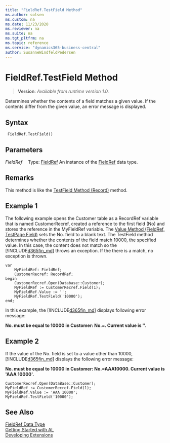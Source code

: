 ```yaml
---
title: "FieldRef.TestField Method"
ms.author: solsen
ms.custom: na
ms.date: 11/23/2020
ms.reviewer: na
ms.suite: na
ms.tgt_pltfrm: na
ms.topic: reference
ms.service: "dynamics365-business-central"
author: SusanneWindfeldPedersen
---
```

[//]: # (START>DO_NOT_EDIT)
[//]: # (IMPORTANT:Do not edit any of the content between here and the END>DO_NOT_EDIT.)
[//]: # (Any modifications should be made in the .xml files in the ModernDev repo.)
# FieldRef.TestField Method
> **Version**: _Available from runtime version 1.0._

Determines whether the contents of a field matches a given value. If the contents differ from the given value, an error message is displayed.


## Syntax
```
 FieldRef.TestField()
```

## Parameters
*FieldRef*
&emsp;Type: [FieldRef](fieldref-data-type.md)
An instance of the [FieldRef](fieldref-data-type.md) data type.


[//]: # (IMPORTANT: END>DO_NOT_EDIT)

## Remarks

This method is like the [TestField Method \(Record\)](../../methods-auto/record/record-testfield-joker-method.md) method.  
  
## Example 1

The following example opens the Customer table as a RecordRef variable that is named CustomerRecref, created a reference to the first field \(No\) and stores the reference in the MyFieldRef variable. The [Value Method \(FieldRef, TestPage Field\)](fieldref-value-method.md) sets the No. field to a blank text. The TestField method determines whether the contents of the field match 10000, the specified value. In this case, the content does not match so the [!INCLUDE[d365fin_md](../../includes/d365fin_md.md)] throws an exception. If the there is a match, no exception is thrown.  

```al
var
    MyFieldRef: FieldRef;
    CustomerRecref: RecordRef;
begin
    CustomerRecref.Open(Database::Customer);  
    MyFieldRef := CustomerRecref.Field(1);  
    MyFieldRef.Value := '';  
    MyFieldRef.TestField('10000');  
end;
```  
  
In this example, the [!INCLUDE[d365fin_md](../../includes/d365fin_md.md)] displays following error message:  
  
**No. must be equal to 10000 in Customer: No.=. Current value is ''.**
  
## Example 2

If the value of the No. field is set to a value other than 10000, [!INCLUDE[d365fin_md](../../includes/d365fin_md.md)] displays the following error message:  
  
**No. must be equal to 10000 in Customer: No.=AAA10000. Current value is 'AAA 10000'.**
  
```al
CustomerRecref.Open(DataBase::Customer);  
MyFieldRef := CustomerRecref.Field(1);  
MyFieldRef.Value := 'AAA 10000';  
MyFieldRef.TestField('10000');  
```  

## See Also
[FieldRef Data Type](fieldref-data-type.md)  
[Getting Started with AL](../../devenv-get-started.md)  
[Developing Extensions](../../devenv-dev-overview.md)